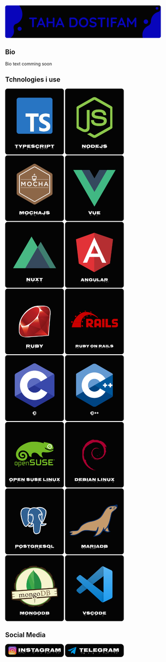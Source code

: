 ![](./images/frame1.png)

## Bio
Bio text comming soon

## Tchnologies i use
<img src="./images/ts.png" width="190"/> <img src="./images/nodejs.png" width="190"/>
<img src="./images/mochajs.png" width="190"/>
<img src="./images/vue.png" width="190"/>
<img src="./images/nuxt.png" width="190"/>
<img src="./images/angular.png" width="190"/>
<img src="./images/ruby.png" width="190"/>
<img src="./images/rails.png" width="190"/>
<img src="./images/c.png" width="190"/>
<img src="./images/cpp.png" width="190"/>
<img src="./images/suse.png" width="190"/>
<img src="./images/debian.png" width="190"/>
<img src="./images/postgres.png" width="190"/>
<img src="./images/maria.png" width="190"/>
<img src="./images/mongo.png" width="190"/>
<img src="./images/vscode.png" width="190"/>

## Social Media  
<a href="https://instagram.com/tahadostifam131"><img src="./images/instagram.png" width="190"/></a>
<a href="https://t.me/maximilian_tepes"><img src="./images/telegram.png" width="190"/></a>
